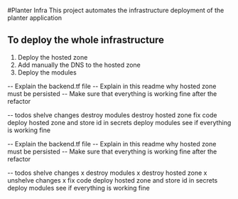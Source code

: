 #Planter Infra
This project automates the infrastructure deployment of the planter application

## To deploy the whole infrastructure

1. Deploy the hosted zone
2. Add manually the DNS to the hosted zone
3. Deploy the modules

-- Explain the backend.tf file
-- Explain in this readme why hosted zone must be persisted
-- Make sure that everything is working fine after the refactor

-- todos
shelve changes
destroy modules
destroy hosted zone
fix code
deploy hosted zone and store id in secrets
deploy modules
see if everything is working fine

-- Explain the backend.tf file
-- Explain in this readme why hosted zone must be persisted
-- Make sure that everything is working fine after the refactor

-- todos
shelve changes x
destroy modules x
destroy hosted zone x
unshelve changes x
fix code
deploy hosted zone and store id in secrets
deploy modules
see if everything is working fine
